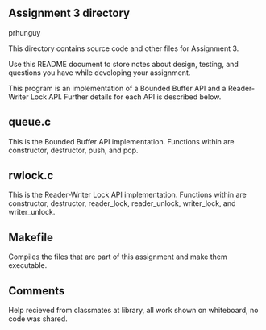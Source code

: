 ## Assignment 3 directory

prhunguy

This directory contains source code and other files for Assignment 3.

Use this README document to store notes about design, testing, and
questions you have while developing your assignment.

This program is an implementation of a Bounded Buffer API and a Reader-Writer Lock API. Further details for each API is described below.

## queue.c

This is the Bounded Buffer API implementation. Functions within are constructor, destructor, push, and pop.

## rwlock.c

This is the Reader-Writer Lock API implementation. Functions within are constructor, destructor, reader_lock, reader_unlock, writer_lock, and writer_unlock.

## Makefile

Compiles the files that are part of this assignment and make them executable.

## Comments

Help recieved from classmates at library, all work shown on whiteboard, no code was shared.


